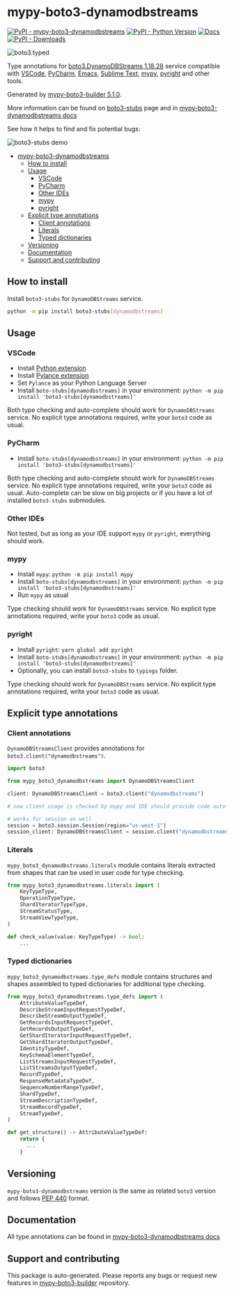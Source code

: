 <a id="mypy-boto3-dynamodbstreams"></a>

# mypy-boto3-dynamodbstreams

[![PyPI - mypy-boto3-dynamodbstreams](https://img.shields.io/pypi/v/mypy-boto3-dynamodbstreams.svg?color=blue)](https://pypi.org/project/mypy-boto3-dynamodbstreams)
[![PyPI - Python Version](https://img.shields.io/pypi/pyversions/mypy-boto3-dynamodbstreams.svg?color=blue)](https://pypi.org/project/mypy-boto3-dynamodbstreams)
[![Docs](https://img.shields.io/readthedocs/mypy-boto3-builder.svg?color=blue)](https://mypy-boto3-builder.readthedocs.io/)
[![PyPI - Downloads](https://img.shields.io/pypi/dw/mypy-boto3-dynamodbstreams?color=blue)](https://pypistats.org/packages/mypy-boto3-dynamodbstreams)

![boto3.typed](https://github.com/vemel/mypy_boto3_builder/raw/master/logo.png)

Type annotations for
[boto3.DynamoDBStreams 1.18.28](https://boto3.amazonaws.com/v1/documentation/api/1.18.28/reference/services/dynamodbstreams.html#DynamoDBStreams)
service compatible with [VSCode](https://code.visualstudio.com/),
[PyCharm](https://www.jetbrains.com/pycharm/),
[Emacs](https://www.gnu.org/software/emacs/),
[Sublime Text](https://www.sublimetext.com/),
[mypy](https://github.com/python/mypy),
[pyright](https://github.com/microsoft/pyright) and other tools.

Generated by
[mypy-boto3-builder 5.1.0](https://github.com/vemel/mypy_boto3_builder).

More information can be found on
[boto3-stubs](https://pypi.org/project/boto3-stubs/) page and in
[mypy-boto3-dynamodbstreams docs](https://vemel.github.io/boto3_stubs_docs/mypy_boto3_dynamodbstreams/)

See how it helps to find and fix potential bugs:

![boto3-stubs demo](https://github.com/vemel/mypy_boto3_builder/raw/master/demo.gif)

- [mypy-boto3-dynamodbstreams](#mypy-boto3-dynamodbstreams)
  - [How to install](#how-to-install)
  - [Usage](#usage)
    - [VSCode](#vscode)
    - [PyCharm](#pycharm)
    - [Other IDEs](#other-ides)
    - [mypy](#mypy)
    - [pyright](#pyright)
  - [Explicit type annotations](#explicit-type-annotations)
    - [Client annotations](#client-annotations)
    - [Literals](#literals)
    - [Typed dictionaries](#typed-dictionaries)
  - [Versioning](#versioning)
  - [Documentation](#documentation)
  - [Support and contributing](#support-and-contributing)

<a id="how-to-install"></a>

## How to install

Install `boto3-stubs` for `DynamoDBStreams` service.

```bash
python -m pip install boto3-stubs[dynamodbstreams]
```

<a id="usage"></a>

## Usage

<a id="vscode"></a>

### VSCode

- Install
  [Python extension](https://marketplace.visualstudio.com/items?itemName=ms-python.python)
- Install
  [Pylance extension](https://marketplace.visualstudio.com/items?itemName=ms-python.vscode-pylance)
- Set `Pylance` as your Python Language Server
- Install `boto-stubs[dynamodbstreams]` in your environment:
  `python -m pip install 'boto3-stubs[dynamodbstreams]'`

Both type checking and auto-complete should work for `DynamoDBStreams` service.
No explicit type annotations required, write your `boto3` code as usual.

<a id="pycharm"></a>

### PyCharm

- Install `boto-stubs[dynamodbstreams]` in your environment:
  `python -m pip install 'boto3-stubs[dynamodbstreams]'`

Both type checking and auto-complete should work for `DynamoDBStreams` service.
No explicit type annotations required, write your `boto3` code as usual.
Auto-complete can be slow on big projects or if you have a lot of installed
`boto3-stubs` submodules.

<a id="other-ides"></a>

### Other IDEs

Not tested, but as long as your IDE support `mypy` or `pyright`, everything
should work.

<a id="mypy"></a>

### mypy

- Install `mypy`: `python -m pip install mypy`
- Install `boto-stubs[dynamodbstreams]` in your environment:
  `python -m pip install 'boto3-stubs[dynamodbstreams]'`
- Run `mypy` as usual

Type checking should work for `DynamoDBStreams` service. No explicit type
annotations required, write your `boto3` code as usual.

<a id="pyright"></a>

### pyright

- Install `pyright`: `yarn global add pyright`
- Install `boto-stubs[dynamodbstreams]` in your environment:
  `python -m pip install 'boto3-stubs[dynamodbstreams]'`
- Optionally, you can install `boto3-stubs` to `typings` folder.

Type checking should work for `DynamoDBStreams` service. No explicit type
annotations required, write your `boto3` code as usual.

<a id="explicit-type-annotations"></a>

## Explicit type annotations

<a id="client-annotations"></a>

### Client annotations

`DynamoDBStreamsClient` provides annotations for
`boto3.client("dynamodbstreams")`.

```python
import boto3

from mypy_boto3_dynamodbstreams import DynamoDBStreamsClient

client: DynamoDBStreamsClient = boto3.client("dynamodbstreams")

# now client usage is checked by mypy and IDE should provide code auto-complete

# works for session as well
session = boto3.session.Session(region="us-west-1")
session_client: DynamoDBStreamsClient = session.client("dynamodbstreams")
```

<a id="literals"></a>

### Literals

`mypy_boto3_dynamodbstreams.literals` module contains literals extracted from
shapes that can be used in user code for type checking.

```python
from mypy_boto3_dynamodbstreams.literals import (
    KeyTypeType,
    OperationTypeType,
    ShardIteratorTypeType,
    StreamStatusType,
    StreamViewTypeType,
)

def check_value(value: KeyTypeType) -> bool:
    ...
```

<a id="typed-dictionaries"></a>

### Typed dictionaries

`mypy_boto3_dynamodbstreams.type_defs` module contains structures and shapes
assembled to typed dictionaries for additional type checking.

```python
from mypy_boto3_dynamodbstreams.type_defs import (
    AttributeValueTypeDef,
    DescribeStreamInputRequestTypeDef,
    DescribeStreamOutputTypeDef,
    GetRecordsInputRequestTypeDef,
    GetRecordsOutputTypeDef,
    GetShardIteratorInputRequestTypeDef,
    GetShardIteratorOutputTypeDef,
    IdentityTypeDef,
    KeySchemaElementTypeDef,
    ListStreamsInputRequestTypeDef,
    ListStreamsOutputTypeDef,
    RecordTypeDef,
    ResponseMetadataTypeDef,
    SequenceNumberRangeTypeDef,
    ShardTypeDef,
    StreamDescriptionTypeDef,
    StreamRecordTypeDef,
    StreamTypeDef,
)

def get_structure() -> AttributeValueTypeDef:
    return {
      ...
    }
```

<a id="versioning"></a>

## Versioning

`mypy-boto3-dynamodbstreams` version is the same as related `boto3` version and
follows [PEP 440](https://www.python.org/dev/peps/pep-0440/) format.

<a id="documentation"></a>

## Documentation

All type annotations can be found in
[mypy-boto3-dynamodbstreams docs](https://vemel.github.io/boto3_stubs_docs/mypy_boto3_dynamodbstreams/)

<a id="support-and-contributing"></a>

## Support and contributing

This package is auto-generated. Please reports any bugs or request new features
in [mypy-boto3-builder](https://github.com/vemel/mypy_boto3_builder/issues/)
repository.

